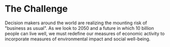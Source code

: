 # The Challenge

Decision makers around the world are realizing the mounting risk of "business as usual". As we look to 2050 and a future in which 10 billion people can live well, we must redefine our measures of economic activity to incorporate measures of environmental impact and social well-being. 



